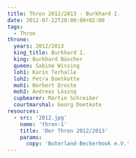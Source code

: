 ```yaml
---
title: Thron 2012/2013 - Burkhard I.
date: 2012-07-22T20:00:00+02:00
tags:
  - Thron
throne:
  years: 2012/2013
  king_title: Burkhard I.
  king: Burkhard Büscher
  queen: Sabine Wissing
  loh1: Karin Terhalle
  loh2: Petra Doetkotte
  moh1: Norbert Droste
  moh2: Andreas Lösing
  cupbearer: Martin Schreiber
  courtmarshal: Georg Doetkote
resources:
  - src: '2012.jpg'
    name: 'thron-1'
    title: 'Der Thron 2012/2013'
    params:
      copy: 'Buterland-Beckerhook e.V.'
---
```

